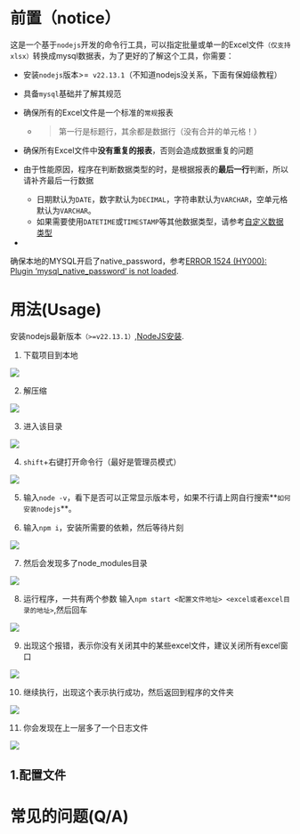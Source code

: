 # 前置（notice）

这是一个基于`nodejs`开发的命令行工具，可以指定批量或单一的Excel文件`（仅支持xlsx）`转换成mysql数据表，为了更好的了解这个工具，你需要：

+ 安装`nodejs`版本>=` v22.13.1`（不知道nodejs没关系，下面有保姆级教程）

+ 具备`mysql`基础并了解其规范

+ 确保所有的Excel文件是一个标准的`常规`报表

    + > 第一行是标题行，其余都是数据行（没有合并的单元格！）

+ 确保所有Excel文件中**没有重复的报表**，否则会造成数据重复的问题

+ 由于性能原因，程序在判断数据类型的时，是根据报表的**最后一行**判断，所以请补齐最后一行数据

    + 日期默认为`DATE`，数字默认为`DECIMAL`，字符串默认为`VARCHAR`，空单元格默认为`VARCHAR`。
    + 如果需要使用`DATETIME`或`TIMESTAMP`等其他数据类型，请参考<u>自定义数据类型</u>

+
确保本地的MYSQL开启了native_password，参考[ERROR 1524 (HY000): Plugin ‘mysql_native_password‘ is not loaded](https://blog.csdn.net/xiaohua616/article/details/139477112).

# 用法(Usage)

安装nodejs最新版本`（>=v22.13.1）`,[NodeJS安装](https://nodejs.org/en).

1. 下载项目到本地

![](assets/下载项目到本地.jpg)

2. 解压缩

![](assets/解压缩.jpg)

3. 进入该目录

![](assets/进入该目录.jpg)

4. `shift`+右键打开命令行（最好是管理员模式）

![](assets/打开命令行.jpg)

5. 输入`node -v`，看下是否可以正常显示版本号，如果不行请上网自行搜索**`如何安装nodejs`**。

6. 输入`npm i`，安装所需要的依赖，然后等待片刻

![](assets/安装依赖.jpg)

7. 然后会发现多了node_modules目录

![](assets/多了node_modules目录.jpg)

8. 运行程序，一共有两个参数 输入`npm start <配置文件地址> <excel或者excel目录的地址>`,然后回车

![](assets/配置文件路径.jpg)

9. 出现这个报错，表示你没有关闭其中的某些excel文件，建议关闭所有excel窗口

![](assets/文件窗口报错.jpg)

10. 继续执行，出现这个表示执行成功，然后返回到程序的文件夹

![](assets/执行成功.jpg)

11. 你会发现在上一层多了一个日志文件

![](assets/日志文件.jpg)

## 1.配置文件

# 常见的问题(Q/A)

